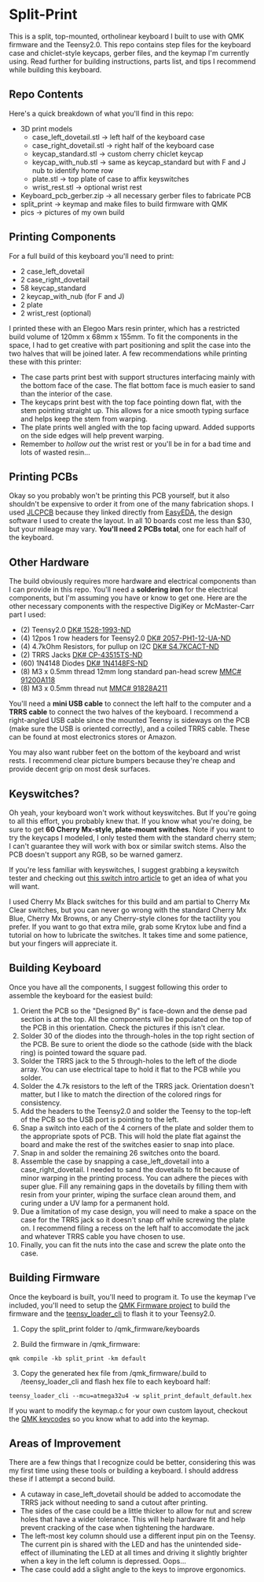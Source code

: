 # Split-Print
This is a split, top-mounted, ortholinear keyboard I built to use with QMK firmware and the Teensy2.0. This repo contains step files for the keyboard case and chiclet-style keycaps, gerber files, and the keymap I'm currently using. Read further for building instructions, parts list, and tips I recommend while building this keyboard.

## Repo Contents
Here's a quick breakdown of what you'll find in this repo:

- 3D print models
    - case_left_dovetail.stl -> left half of the keyboard case
    - case_right_dovetail.stl -> right half of the keyboard case
    - keycap_standard.stl -> custom cherry chiclet keycap
    - keycap_with_nub.stl -> same as keycap_standard but with F and J nub to identify home row
    - plate.stl -> top plate of case to affix keyswitches
    - wrist_rest.stl -> optional wrist rest
- Keyboard_pcb_gerber.zip -> all necessary gerber files to fabricate PCB
- split_print -> keymap and make files to build firmware with QMK
- pics -> pictures of my own build

## Printing Components
For a full build of this keyboard you'll need to print:

- 2 case_left_dovetail
- 2 case_right_dovetail
- 58 keycap_standard
- 2 keycap_with_nub (for F and J)
- 2 plate
- 2 wrist_rest (optional)

I printed these with an Elegoo Mars resin printer, which has a restricted build volume of 120mm x 68mm x 155mm. To fit the components in the space, I had to get creative with part positioning and split the case into the two halves that will be joined later. A few recommendations while printing these with this printer:

- The case parts print best with support structures interfacing mainly with the bottom face of the case. The flat bottom face is much easier to sand than the interior of the case.
- The keycaps print best with the top face pointing down flat, with the stem pointing straight up. This allows for a nice smooth typing surface and helps keep the stem from warping.
- The plate prints well angled with the top facing upward. Added supports on the side edges will help prevent warping.
- Remember to *hollow out* the wrist rest or you'll be in for a bad time and lots of wasted resin... 

## Printing PCBs
Okay so you probably won't be printing this PCB yourself, but it also shouldn't be expensive to order it from one of the many fabrication shops. I used [JLCPCB](https://jlcpcb.com) because they linked directly from [EasyEDA](https://easyeda.com), the design software I used to create the layout. In all 10 boards cost me less than $30, but your mileage may vary. **You'll need 2 PCBs total**, one for each half of the keyboard.

## Other Hardware
The build obviously requires more hardware and electrical components than I can provide in this repo. You'll need a **soldering iron** for the electrical components, but I'm assuming you have or know to get one. Here are the other necessary components with the respective DigiKey or McMaster-Carr part I used:

- (2) Teensy2.0 [DK# 1528-1993-ND](https://www.digikey.com/product-detail/en/adafruit-industries-llc/199/1528-1993-ND/6827126)
- (4) 12pos 1 row headers for Teensy2.0 [DK# 2057-PH1-12-UA-ND](https://www.digikey.com/product-detail/en/adam-tech/PH1-12-UA/2057-PH1-12-UA-ND/9830395)
- (4) 4.7kOhm Resistors, for pullup on I2C [DK# S4.7KCACT-ND](https://www.digikey.com/product-detail/en/stackpole-electronics-inc/RNMF14FTC4K70/S4.7KCACT-ND/2617510)
- (2) TRRS Jacks [DK# CP-43515TS-ND](https://www.digikey.com/product-detail/en/cui-devices/SJ-43515TS/CP-43515TS-ND/368147)
- (60) 1N4148 Diodes [DK# 1N4148FS-ND](https://www.digikey.com/product-detail/en/on-semiconductor/1N4148/1N4148FS-ND/458603)
- (8) M3 x 0.5mm thread 12mm long standard pan-head screw [MMC# 91200A118](https://www.mcmaster.com/catalog/91200A118)
- (8) M3 x 0.5mm thread nut [MMC# 91828A211](https://www.mcmaster.com/catalog/91828A211)

You'll need a **mini USB cable** to connect the left half to the computer and a **TRRS cable** to connect the two halves of the keyboard. I recommend a right-angled USB cable since the mounted Teensy is sideways on the PCB (make sure the USB is oriented correctly), and a coiled TRRS cable. These can be found at most electronics stores or Amazon.

You may also want rubber feet on the bottom of the keyboard and wrist rests. I recommend clear picture bumpers because they're cheap and provide decent grip on most desk surfaces.

## Keyswitches?
Oh yeah, your keyboard won't work without keyswitches. But If you're going to all this effort, you probably knew that. If you know what you're doing,  be sure to get **60 Cherry Mx-style, plate-mount switches**. Note if you want to try the keycaps I modeled, I only tested them with the standard cherry stem; I can't guarantee they will work with box or similar switch stems. Also the PCB doesn't support any RGB, so be warned gamerz.

If you're less familiar with keyswitches, I suggest grabbing a keyswitch tester and checking out [this switch intro article](https://www.keyboardco.com/blog/index.php/2012/12/an-introduction-to-cherry-mx-mechanical-switches/) to get an idea of what you will want.

I used Cherry Mx Black switches for this build and am partial to Cherry Mx Clear switches, but you can never go wrong with the standard Cherry Mx Blue, Cherry Mx Browns, or any Cherry-style clones for the tactility you prefer. If you want to go that extra mile, grab some Krytox lube and find a tutorial on how to lubricate the switches. It takes time and some patience, but your fingers will appreciate it.

## Building Keyboard
Once you have all the components, I suggest following this order to assemble the keyboard for the easiest build:

1. Orient the PCB so the "Designed By" is face-down and the dense pad section is at the top. All the components will be populated on the top of the PCB in this orientation. Check the pictures if this isn't clear.
2. Solder 30 of the diodes into the through-holes in the top right section of the PCB. Be sure to orient the diode so the cathode (side with the black ring) is pointed toward the square pad.
2. Solder the TRRS jack to the 5 through-holes to the left of the diode array. You can use electrical tape to hold it flat to the PCB while you solder.
3. Solder the 4.7k resistors to the left of the TRRS jack. Orientation doesn't matter, but I like to match the direction of the colored rings for consistency.
4. Add the headers to the Teensy2.0 and solder the Teensy to the top-left of the PCB so the USB port is pointing to the left.
5. Snap a switch into each of the 4 corners of the plate and solder them to the appropriate spots of PCB. This will hold the plate flat against the board and make the rest of the switches easier to snap into place.
6. Snap in and solder the remaining 26 switches onto the board.
7. Assemble the case by snapping a case_left_dovetail into a case_right_dovetail. I needed to sand the dovetails to fit because of minor warping in the printing process. You can adhere the pieces with super glue. Fill any remaining gaps in the dovetails by filling them with resin from your printer, wiping the surface clean around them, and curing under a UV lamp for a permanent hold.
8. Due a limitation of my case design, you will need to make a space on the case for the TRRS jack so it doesn't snap off while screwing the plate on. I recommend filing a recess on the left half to accomodate the jack and whatever TRRS cable you have chosen to use.
9. Finally, you can fit the nuts into the case and screw the plate onto the case. 

## Building Firmware
Once the keyboard is built, you'll need to program it. To use the keymap I've included, you'll need to setup the [QMK Firmware project](https://github.com/qmk/qmk_firmware) to build the firmware and the [teensy_loader_cli](https://github.com/PaulStoffregen/teensy_loader_cli) to flash it to your Teensy2.0.

1. Copy the split_print folder to /qmk_firmware/keyboards

2. Build the firmware in /qmk_firmware:

```qmk compile -kb split_print -km default```


3. Copy the generated hex file from /qmk_firmware/.build to /teensy_loader_cli and flash hex file to each keyboard half:

```teensy_loader_cli --mcu=atmega32u4 -w split_print_default_default.hex```

If you want to modify the keymap.c for your own custom layout, checkout the [QMK keycodes](https://beta.docs.qmk.fm/using-qmk/simple-keycodes/keycodes_basic) so you know what to add into the keymap.

## Areas of Improvement
There are a few things that I recognize could be better, considering this was my first time using these tools or building a keyboard. I should address these if I attempt a second build.

- A cutaway in case_left_dovetail should be added to accomodate the TRRS jack without needing to sand a cutout after printing.
- The sides of the case could be a little thicker to allow for nut and screw holes that have a wider tolerance. This will help hardware fit and help prevent cracking of the case when tightening the hardware.
- The left-most key column should use a different input pin on the Teensy. The current pin is shared with the LED and has the unintended side-effect of illuminating the LED at all times and driving it slightly brighter when a key in the left column is depressed. Oops...
- The case could add a slight angle to the keys to improve ergonomics.
